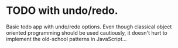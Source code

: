 # TODO with undo/redo.

Basic todo app with undo/redo options. Even though classical object oriented programming should be used cautiously, it doesn't hurt to implement the old-school patterns in JavaScript...
